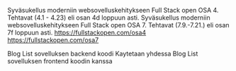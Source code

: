 Syväsukellus moderniin websovelluskehitykseen Full Stack open OSA 4. Tehtavat (4.1 - 4.23) eli osan 4d loppuun asti.
Syväsukellus moderniin websovelluskehitykseen Full Stack open OSA 7. Tehtavat (7.9.-7.21.) eli osan 7f loppuun asti.
https://fullstackopen.com/osa4
https://fullstackopen.com/osa7

Blog List sovelluksen backend koodi
Kaytetaan yhdessa Blog List sovelluksen frontend koodin kanssa
